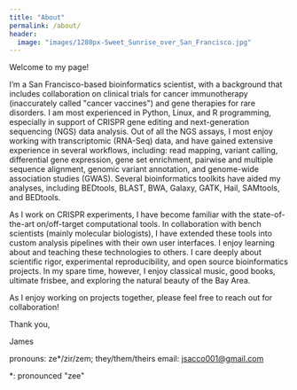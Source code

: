 ```yaml
---
title: "About"
permalink: /about/
header:
  image: "images/1280px-Sweet_Sunrise_over_San_Francisco.jpg"
---
```

Welcome to my page!

I’m a San Francisco-based bioinformatics scientist, with a background that includes collaboration on clinical trials for cancer immunotherapy (inaccurately called "cancer vaccines") and gene therapies for rare disorders. I am most experienced in Python, Linux, and R programming, especially in support of CRISPR gene editing and next-generation sequencing (NGS) data analysis. Out of all the NGS assays, I most enjoy working with transcriptomic (RNA-Seq) data, and have gained extensive experience in several workflows, including: read mapping, variant calling, differential gene expression, gene set enrichment, pairwise and multiple sequence alignment, genomic variant annotation, and genome-wide association studies (GWAS). Several bioinformatics toolkits have aided my analyses, including BEDtools, BLAST, BWA, Galaxy, GATK, Hail, SAMtools, and BEDtools. 

As I work on CRISPR experiments, I have become familiar with the state-of-the-art on/off-target computational tools. In collaboration with bench scientists (mainly molecular biologists), I have extended these tools into custom analysis pipelines with their own user interfaces. I enjoy learning about and teaching these technologies to others. I care deeply about scientific rigor, experimental reproducibility, and open source bioinformatics projects. In my spare time, however, I enjoy classical music, good books, ultimate frisbee, and exploring the natural beauty of the Bay Area.

As I enjoy working on projects together, please feel free to reach out for collaboration! 

Thank you,

James

pronouns: ze*/zir/zem; they/them/theirs 
email: jsacco001@gmail.com

\*: pronounced "zee"



